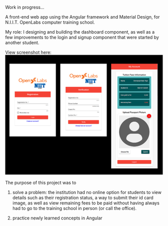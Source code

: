 Work in progress...

A front-end web app using the Angular framework and Material Design, for N.I.I.T. OpenLabs computer training school.

My role: I designing and building the dashboard component, as well as a few improvements to the login and signup component that were started by another student.

View screenshot here: ![demo image](screenshots/demo.png?raw=true)

The purpose of this project was to

1. solve a problem:
the institution had no online option for students to view details such as their registration status, a way to submit their id card image, as well as view remaining fees to be paid without having always had to go to the training school in person (or call the office).

2. practice newly learned concepts in Angular